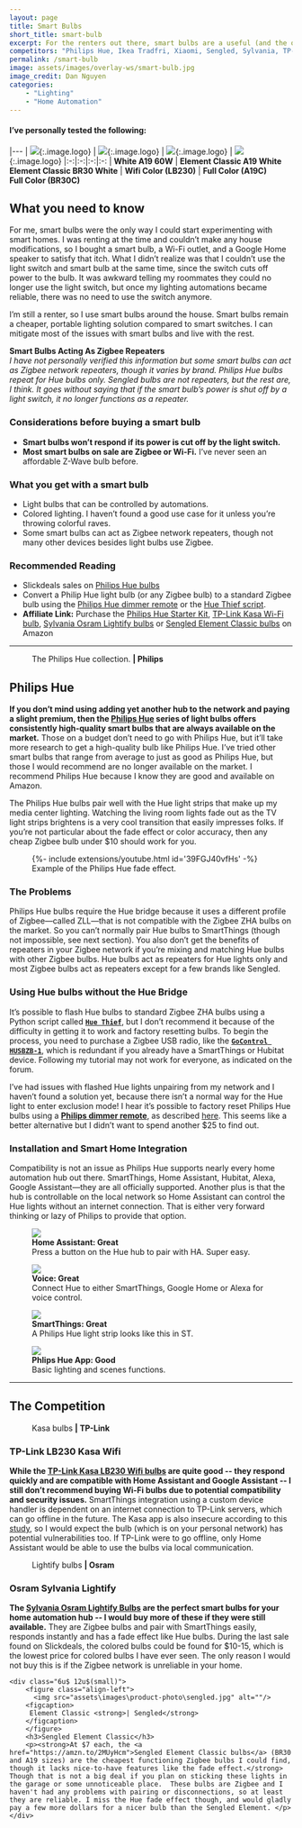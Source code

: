 ```yaml
---
layout: page
title: Smart Bulbs
short_title: smart-bulb
excerpt: For the renters out there, smart bulbs are a useful (and the only) smart lighting option. 
competitors: "Philips Hue, Ikea Tradfri, Xiaomi, Sengled, Sylvania, TP-Link, Lifx, Eufy"
permalink: /smart-bulb
image: assets/images/overlay-ws/smart-bulb.jpg
image_credit: Dan Nguyen
categories: 
    - "Lighting"
    - "Home Automation"
---
```


<!--more-->

#### I’ve personally tested the following:

|---
| ![](assets\images\logo\philips-hue.png){:.image.logo} |  ![](assets\images\logo\sengled.png){:.image.logo} | ![](assets\images\logo\tplink.png){:.image.logo} | ![](assets\images\logo\osram.png){:.image.logo}
|:-:|:-:|:-:|:-:
| **White A19 60W** | **Element Classic A19 White**<br>**Element Classic BR30 White** | **Wifi Color (LB230)** | **Full Color (A19C)**<br>**Full Color (BR30C)**


## What you need to know

For me, smart bulbs were the only way I could start experimenting with smart homes. I was renting at the time and couldn’t make any house modifications, so I bought a smart bulb, a Wi-Fi outlet, and a Google Home speaker to satisfy that itch. What I didn’t realize was that I couldn’t use the light switch and smart bulb at the same time, since the switch cuts off power to the bulb. It was awkward telling my roommates they could no longer use the light switch, but once my lighting automations became reliable, there was no need to use the switch anymore. 

I’m still a renter, so I use smart bulbs around the house. Smart bulbs remain a cheaper, portable lighting solution compared to smart switches. I can mitigate most of the issues with smart bulbs and live with the rest. 

<p class="box">
<strong>Smart Bulbs Acting As Zigbee Repeaters</strong><br>
<i>I have not personally verified this information but some smart bulbs can act as Zigbee network repeaters, though it varies by brand. Philips Hue bulbs repeat for Hue bulbs only. Sengled bulbs are not repeaters, but the rest are, I think. It goes without saying that if the smart bulb’s power is shut off by a light switch, it no longer functions as a repeater.</i></p>

### Considerations before buying a smart bulb

<ul class="alt">
  <li><strong>Smart bulbs won’t respond if its power is cut off by the light switch.</strong></li>
  <li><strong>Most smart bulbs on sale are Zigbee or Wi-Fi.</strong> I’ve never seen an affordable Z-Wave bulb before.</li>
</ul>

### What you get with a smart bulb

<ul class="alt">
  <li>Light bulbs that can be controlled by automations.</li>
  <li>Colored lighting. I haven’t found a good use case for it unless you’re throwing colorful raves.</li>
  <li>Some smart bulbs can act as Zigbee network repeaters, though not many other devices besides light bulbs use Zigbee.</li>
</ul>


### Recommended Reading

<ul class="alt">
  <li>Slickdeals sales on <a href="https://slickdeals.net/newsearch.php?forumchoice%5B%5D=4&forumchoice%5B%5D=9&forumchoice%5B%5D=10&forumchoice%5B%5D=13&forumchoice%5B%5D=25&forumchoice%5B%5D=30&forumchoice%5B%5D=38&forumchoice%5B%5D=39&forumchoice%5B%5D=41&forumchoice%5B%5D=44&forumchoice%5B%5D=53&forumchoice%5B%5D=54&forumchoice%5B%5D=71&q=philips+hue&firstonly=1">Philips Hue bulbs</a></li>
  <li>Convert a Philip Hue light bulb (or any Zigbee bulb) to a standard Zigbee bulb using the <a href="https://github.com/mozilla-iot/wiki/wiki/HOWTO:-Factory-reset-a-Hue-bulb">Philips Hue dimmer remote</a> or the <a href="https://community.home-assistant.io/t/hue-thief-and-hass-io/48420/10">Hue Thief script</a>.</li>
  <li><strong>Affiliate Link:</strong> Purchase the <a href="https://amzn.to/31tq9fr">Philips Hue Starter Kit</a>, <a href="https://amzn.to/2IJoA4O">TP-Link Kasa Wi-Fi bulb</a>, <a href="https://amzn.to/2ICIwWJ">Sylvania Osram Lightify bulbs</a> or <a href="https://amzn.to/2MUyHcm">Sengled Element Classic bulbs</a> on Amazon</li>
</ul>


<!-- Product Review section -->
<hr class="major" />

<figure class="align-left">
  <img src="assets\images\product-photo\philips-hue.png" alt=""/>
  <figcaption>
    The Philips Hue collection. <strong>|  Philips</strong>
  </figcaption>
</figure>

## Philips Hue

**If you don’t mind using adding yet another hub to the network and paying a slight premium, then the [Philips Hue](https://amzn.to/31tq9fr) series of light bulbs offers consistently high-quality smart bulbs that are always available on the market.** Those on a budget don’t need to go with Philips Hue, but it’ll take more research to get a high-quality bulb like Philips Hue.  I’ve tried other smart bulbs that range from average to just as good as Philips Hue, but those I would recommend are no longer available on the market. I recommend Philips Hue because I know they are good and available on Amazon.

The Philips Hue bulbs pair well with the Hue light strips that make up my media center lighting. Watching the living room lights fade out as the TV light strips brightens is a very cool transition that easily impresses folks. If you’re not particular about the fade effect or color accuracy, then any cheap Zigbee bulb under $10 should work for you.

<figure class="align-center">
  <div class="container">
   {%- include extensions/youtube.html id='39FGJ40vfHs' -%}
  </div>
  <figcaption>Example of the Philips Hue fade effect.</figcaption> 
</figure>
<p></p>

### The Problems
Philips Hue bulbs require the Hue bridge because it uses a different profile of Zigbee—called ZLL—that is not compatible with the Zigbee ZHA bulbs on the market. So you can’t normally pair Hue bulbs to SmartThings (though not impossible, see next section). You also don’t get the benefits of repeaters in your Zigbee network if you’re mixing and matching Hue bulbs with other Zigbee bulbs. Hue bulbs act as repeaters for Hue lights only and most Zigbee bulbs act as repeaters except for a few brands like Sengled.

### Using Hue bulbs without the Hue Bridge

It’s possible to flash Hue bulbs to standard Zigbee ZHA bulbs using a Python script called [**``Hue Thief``**](https://community.home-assistant.io/t/hue-thief-and-hass-io/48420/10), but I don’t recommend it because of the difficulty in getting it to work and factory resetting bulbs. To begin the process, you need to purchase a Zigbee USB radio, like the [**``GoControl HUSBZB-1``**](https://amzn.to/2DH8G95), which is redundant if you already have a SmartThings or Hubitat device. Following my tutorial may not work for everyone, as indicated on the forum.

I’ve had issues with flashed Hue lights unpairing from my network and I haven’t found a solution yet, because there isn’t a normal way for the Hue light to enter exclusion mode! I hear it’s possible to factory reset Philips Hue bulbs using a [**Philips dimmer remote**](https://amzn.to/2DDMZac), as described [here](https://github.com/mozilla-iot/wiki/wiki/HOWTO:-Factory-reset-a-Hue-bulb). This seems like a better alternative but I didn’t want to spend another $25 to find out.

### Installation and Smart Home Integration

Compatibility is not an issue as Philips Hue supports nearly every home automation hub out there. SmartThings, Home Assistant, Hubitat, Alexa, Google Assistant—they are all officially supported. Another plus is that the hub is controllable on the local network so Home Assistant can control the Hue lights without an internet connection. That is either very forward thinking or lazy of Philips to provide that option. 

<div class="row">
	<!-- Break -->
	<div class="6u 12u$(medium)">
	  <figure class="fourthtest">
        <img src="assets/images/integrations/philips-hue-ha-01.png" />
        <figcaption>
          <strong>Home Assistant: Great</strong><br> Press a button on the Hue hub to pair with HA. Super easy. 
        </figcaption>
      </figure>
	</div>
	<div class="6u 12u$(medium)">
      <figure class="fourthtest">
       <img src="assets/images/integrations/google-home.png" />
       <figcaption>
         <strong>Voice: Great</strong><br>Connect Hue to either SmartThings, Google Home or Alexa for voice control.
       </figcaption>
      </figure>
	</div>
</div>

<div class="row">
	<!-- Break -->
	<div class="6u 12u$(medium)">
      <figure class="fourthtest">
      <img src="assets/images/integrations/philips-lightstrip-st.png" />
      <figcaption>
      <strong>SmartThings: Great</strong><br> A Philips Hue light strip looks like this in ST.
      </figcaption>
      </figure>
	</div>
	<div class="6u 12u$(medium)">
      <figure class="fourthtest">
       <img src="assets/images/integrations/philips-hue-app.png"  />
       <figcaption>
         <strong>Phlips Hue App: Good</strong><br>Basic lighting and scenes functions. 
       </figcaption>
      </figure>
	</div>
</div>
<p></p>


<!-- Product Review section -->
<hr class="minor" />

## The Competition

<div class="row">
    <div class="6u 12u$(small)">
      <figure class="align-left">
          <img src="assets\images\product-photo\kasa.jpg" alt=""/>
        <figcaption> Kasa bulbs <strong>| TP-Link</strong></figcaption>
      </figure>
      <h3>TP-Link LB230 Kasa Wifi </h3>
      <p><strong>While the <a href="https://amzn.to/2IJoA4O">TP-Link Kasa LB230 Wifi bulbs</a> are quite good -- they respond quickly and are compatible with Home Assistant and Google Assistant -- I still don’t recommend buying Wi-Fi bulbs due to potential compatibility and security issues.</strong>  SmartThings integration using a custom device handler is dependent on an internet connection to TP-Link servers, which can go offline in the future. The Kasa app is also insecure according to this <a href="https://www.tomsguide.com/us/smart-home-leaky-apps,news-29319.html">study</a>, so I would expect the bulb (which is on your personal network) has potential vulnerabilities too. If TP-Link were to go offline, only Home Assistant would be able to use the bulbs via local communication.  </p>
    </div>
    <div class="6u$ 12u$(small)">
	    <figure class="align-left">
          <img src="assets\images\product-photo\osram.jpg" alt=""/>
        <figcaption>
         Lightify bulbs <strong>| Osram</strong>
        </figcaption>
        </figure>
    	<h3>Osram Sylvania Lightify</h3>
    	<p><strong>The <a href="https://amzn.to/2ICIwWJ">Sylvania Osram Lightify Bulbs</a> are the perfect smart bulbs for your home automation hub -- I would buy more of these if they were still available.</strong> They are Zigbee bulbs and pair with SmartThings easily, responds instantly and has a fade effect like Hue bulbs. During the last sale found on Slickdeals, the colored bulbs could be found for $10-15, which is the lowest price for colored bulbs I have ever seen. The only reason I would not buy this is if the Zigbee network is unreliable in your home.</p>
    </div>

    <div class="6u$ 12u$(small)">
        <figure class="align-left">
          <img src="assets\images\product-photo\sengled.jpg" alt=""/>
        <figcaption>
         Element Classic <strong>| Sengled</strong>
        </figcaption>
        </figure>
    	<h3>Sengled Element Classic</h3>
    	<p><strong>At $7 each, the <a href="https://amzn.to/2MUyHcm">Sengled Element Classic bulbs</a> (BR30 and A19 sizes) are the cheapest functioning Zigbee bulbs I could find, though it lacks nice-to-have features like the fade effect.</strong> Though that is not a big deal if you plan on sticking these lights in the garage or some unnoticeable place.  These bulbs are Zigbee and I haven't had any problems with pairing or disconnections, so at least they are reliable. I miss the Hue fade effect though, and would gladly pay a few more dollars for a nicer bulb than the Sengled Element. </p>
    </div>

</div>



